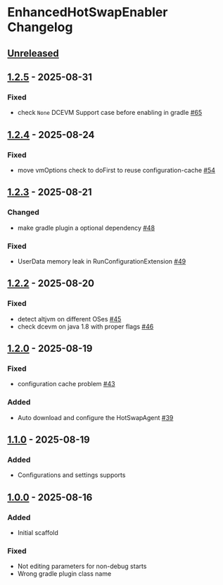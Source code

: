 <!-- Keep a Changelog guide -> https://keepachangelog.com -->

# EnhancedHotSwapEnabler Changelog

## [Unreleased]

## [1.2.5] - 2025-08-31

### Fixed

- check `None` DCEVM Support case before enabling in
  gradle [#65](https://github.com/ghostflyby/IntelliJ-Plugins/pull/65)

## [1.2.4] - 2025-08-24

### Fixed

- move vmOptions check to doFirst to reuse
  configuration-cache [#54](https://github.com/ghostflyby/IntelliJ-Plugins/pull/54)

## [1.2.3] - 2025-08-21

### Changed

- make gradle plugin a optional dependency [#48](https://github.com/ghostflyby/IntelliJ-Plugins/pull/48)

### Fixed

- UserData memory leak in RunConfigurationExtension [#49](https://github.com/ghostflyby/IntelliJ-Plugins/pull/49)

## [1.2.2] - 2025-08-20

### Fixed

- detect altjvm on different OSes [#45](https://github.com/ghostflyby/IntelliJ-Plugins/pull/45)
- check dcevm on java 1.8 with proper flags [#46](https://github.com/ghostflyby/IntelliJ-Plugins/pull/46)

## [1.2.0] - 2025-08-19

### Fixed

- configuration cache problem [#43](https://github.com/ghostflyby/IntelliJ-Plugins/issues/43)

### Added

- Auto download and configure the HotSwapAgent [#39](https://github.com/ghostflyby/IntelliJ-Plugins/pull/39)

## [1.1.0] - 2025-08-19

### Added

- Configurations and settings supports

## [1.0.0] - 2025-08-16

### Added

- Initial scaffold

### Fixed

- Not editing parameters for non-debug starts
- Wrong gradle plugin class name

[Unreleased]: https://github.com/ghostflyby/IntelliJ-Plugins/compare/v1.2.5...HEAD
[1.2.5]: https://github.com/ghostflyby/IntelliJ-Plugins/compare/v1.2.4...v1.2.5
[1.2.4]: https://github.com/ghostflyby/IntelliJ-Plugins/compare/v1.2.3...v1.2.4
[1.2.3]: https://github.com/ghostflyby/IntelliJ-Plugins/compare/v1.2.2...v1.2.3
[1.2.2]: https://github.com/ghostflyby/IntelliJ-Plugins/compare/v1.2.0...v1.2.2
[1.2.0]: https://github.com/ghostflyby/IntelliJ-Plugins/compare/v1.1.0...v1.2.0
[1.1.0]: https://github.com/ghostflyby/IntelliJ-Plugins/compare/v1.0.0...v1.1.0
[1.0.0]: https://github.com/ghostflyby/IntelliJ-Plugins/commits/v1.0.0
